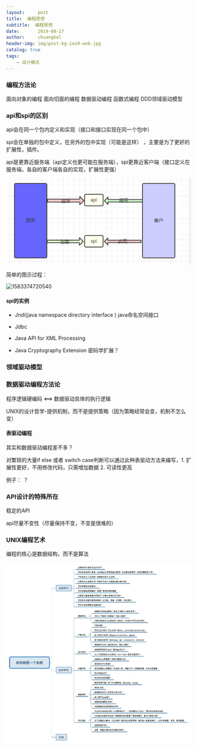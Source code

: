 ```yaml
---
layout:     post
title:	编程思想
subtitle:  编程思想
date:       2019-08-27
author:     chuangkel
header-img: img/post-bg-ios9-web.jpg
catalog: true
tags:
    - 设计模式
---
```


### 编程方法论

面向对象的编程 面向切面的编程 数据驱动编程 函数式编程 DDD领域驱动模型



### api和spi的区别

api会在同一个包内定义和实现（接口和接口实现在同一个包中）

spi会在单独的包中定义，在另外的包中实现（可能是这样） ，主要是为了更好的扩展性，插件。

api是更靠近服务端（api定义也更可能在服务端），spi更靠近客户端（接口定义在服务端，各自的客户端各自的实现，扩展性更强）

![1583373755274](/..\img\1583373755274.png)

简单的图示过程：

![1583374720540](F:\chuangkel.github.io\img\1583374720540.png)

#### spi的实例

* Jndi(java namespace directory interface ) java命名空间接口

* Jdbc

* Java API for XML Processing 

* Java Cryptography Extension 密码学扩展？



### 领域驱动模型





### 数据驱动编程方法论

程序逻辑硬编码  <==> 数据驱动具体的执行逻辑



UNIX的设计哲学-提供机制，而不是提供策略（因为策略经常会变，机制不怎么变）



#### 表驱动编程

其实和数据驱动编程差不多？ 

对繁琐的大量if else 或者 switch case判断可以通过此种表驱动方法来编写，1. 扩展性更好，不用修改代码，只需增加数据 2. 可读性更高

例子： ？



### API设计的特殊所在

稳定的API

api尽量不变性（尽量保持不变，不变是很难的）





### UNIX编程艺术

编程的核心是数据结构，而不是算法



![image-20200408072334804](./..\img\image-20200408072334804.png)


